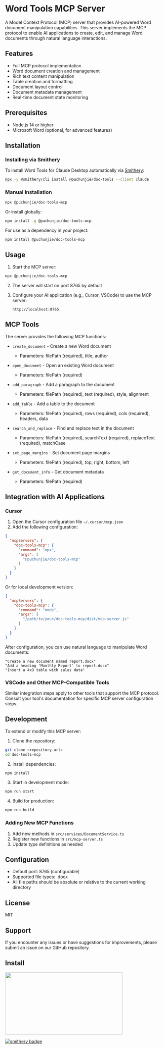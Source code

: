 # Word Tools MCP Server

A Model Context Protocol (MCP) server that provides AI-powered Word document manipulation capabilities. This server implements the MCP protocol to enable AI applications to create, edit, and manage Word documents through natural language interactions.

## Features

- Full MCP protocol implementation
- Word document creation and management
- Rich text content manipulation
- Table creation and formatting
- Document layout control
- Document metadata management
- Real-time document state monitoring

## Prerequisites

- Node.js 14 or higher
- Microsoft Word (optional, for advanced features)

## Installation

### Installing via Smithery

To install Word Tools for Claude Desktop automatically via [Smithery](https://smithery.ai/server/@puchunjie/doc-tools):

```bash
npx -y @smithery/cli install @puchunjie/doc-tools --client claude
```

### Manual Installation
```bash
npx @puchunjie/doc-tools-mcp
```

Or install globally:

```bash
npm install -g @puchunjie/doc-tools-mcp
```

For use as a dependency in your project:

```bash
npm install @puchunjie/doc-tools-mcp
```

## Usage

1. Start the MCP server:

```bash
npx @puchunjie/doc-tools-mcp
```

2. The server will start on port 8765 by default

3. Configure your AI application (e.g., Cursor, VSCode) to use the MCP server:
   ```
   http://localhost:8765
   ```

## MCP Tools

The server provides the following MCP functions:

- `create_document` - Create a new Word document
  - Parameters: filePath (required), title, author

- `open_document` - Open an existing Word document
  - Parameters: filePath (required)

- `add_paragraph` - Add a paragraph to the document
  - Parameters: filePath (required), text (required), style, alignment

- `add_table` - Add a table to the document
  - Parameters: filePath (required), rows (required), cols (required), headers, data

- `search_and_replace` - Find and replace text in the document
  - Parameters: filePath (required), searchText (required), replaceText (required), matchCase

- `set_page_margins` - Set document page margins
  - Parameters: filePath (required), top, right, bottom, left

- `get_document_info` - Get document metadata
  - Parameters: filePath (required)

## Integration with AI Applications

### Cursor

1. Open the Cursor configuration file `~/.cursor/mcp.json`
2. Add the following configuration:
```json
{
  "mcpServers": {
    "doc-tools-mcp": {
      "command": "npx",
      "args": [
        "@puchunjie/doc-tools-mcp"
      ]
    }
  }
}

```

Or for local development version:
```json
{
  "mcpServers": {
    "doc-tools-mcp": {
      "command": "node",
      "args": [
        "/path/to/your/doc-tools-mcp/dist/mcp-server.js"
      ]
    }
  }
}
```

After configuration, you can use natural language to manipulate Word documents:
```
"Create a new document named report.docx"
"Add a heading 'Monthly Report' to report.docx"
"Insert a 4x3 table with sales data"
```

### VSCode and Other MCP-Compatible Tools

Similar integration steps apply to other tools that support the MCP protocol. Consult your tool's documentation for specific MCP server configuration steps.

## Development

To extend or modify this MCP server:

1. Clone the repository:
```bash
git clone <repository-url>
cd doc-tools-mcp
```

2. Install dependencies:
```bash
npm install
```

3. Start in development mode:
```bash
npm run start
```

4. Build for production:
```bash
npm run build
```

### Adding New MCP Functions

1. Add new methods in `src/services/DocumentService.ts`
2. Register new functions in `src/mcp-server.ts`
3. Update type definitions as needed

## Configuration

- Default port: 8765 (configurable)
- Supported file types: .docx
- All file paths should be absolute or relative to the current working directory

## License

MIT

## Support

If you encounter any issues or have suggestions for improvements, please submit an issue on our GitHub repository. 

## Install
<a href="https://glama.ai/mcp/servers/q9e176vq7l">
  <img width="380" height="200" src="https://glama.ai/mcp/servers/q9e176vq7l/badge" />
</a>

[![smithery badge](https://smithery.ai/badge/@puchunjie/doc-tools)](https://smithery.ai/server/@puchunjie/doc-tools)
